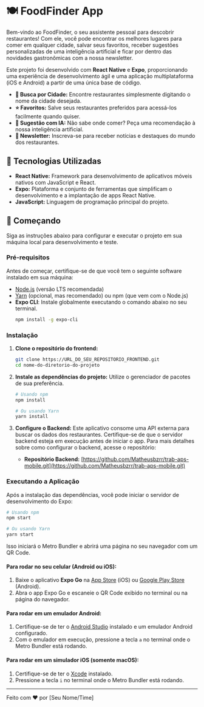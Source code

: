 # 🍽️ FoodFinder App

Bem-vindo ao FoodFinder, o seu assistente pessoal para descobrir restaurantes! Com ele, você pode encontrar os melhores lugares para comer em qualquer cidade, salvar seus favoritos, receber sugestões personalizadas de uma inteligência artificial e ficar por dentro das novidades gastronômicas com a nossa newsletter.

Este projeto foi desenvolvido com **React Native** e **Expo**, proporcionando uma experiência de desenvolvimento ágil e uma aplicação multiplataforma (iOS e Android) a partir de uma única base de código.

-   **🔎 Busca por Cidade:** Encontre restaurantes simplesmente digitando o nome da cidade desejada.
-   **⭐ Favoritos:** Salve seus restaurantes preferidos para acessá-los facilmente quando quiser.
-   **🤖 Sugestão com IA:** Não sabe onde comer? Peça uma recomendação à nossa inteligência artificial.
-   **📰 Newsletter:** Inscreva-se para receber notícias e destaques do mundo dos restaurantes.

## 🚀 Tecnologias Utilizadas

-   **React Native:** Framework para desenvolvimento de aplicativos móveis nativos com JavaScript e React.
-   **Expo:** Plataforma e conjunto de ferramentas que simplificam o desenvolvimento e a implantação de apps React Native.
-   **JavaScript:** Linguagem de programação principal do projeto.

## 🏁 Começando

Siga as instruções abaixo para configurar e executar o projeto em sua máquina local para desenvolvimento e teste.

### **Pré-requisitos**

Antes de começar, certifique-se de que você tem o seguinte software instalado em sua máquina:
-   [Node.js](https://nodejs.org/) (versão LTS recomendada)
-   [Yarn](https://yarnpkg.com/) (opcional, mas recomendado) ou npm (que vem com o Node.js)
-   **Expo CLI**: Instale globalmente executando o comando abaixo no seu terminal.
    ```bash
    npm install -g expo-cli
    ```

### **Instalação**

1.  **Clone o repositório do frontend:**
    ```bash
    git clone https://URL_DO_SEU_REPOSITORIO_FRONTEND.git
    cd nome-do-diretorio-do-projeto
    ```

2.  **Instale as dependências do projeto:**
    Utilize o gerenciador de pacotes de sua preferência.
    ```bash
    # Usando npm
    npm install

    # Ou usando Yarn
    yarn install
    ```
3.  **Configure o Backend:**
    Este aplicativo consome uma API externa para buscar os dados dos restaurantes. Certifique-se de que o servidor backend esteja em execução antes de iniciar o app. Para mais detalhes sobre como configurar o backend, acesse o repositório:
    -   **Repositório Backend:** [https://github.com/Matheusbzrr/trab-aps-mobile.git](https://github.com/Matheusbzrr/trab-aps-mobile.git)

### **Executando a Aplicação**

Após a instalação das dependências, você pode iniciar o servidor de desenvolvimento do Expo:

```bash
# Usando npm
npm start

# Ou usando Yarn
yarn start
```
Isso iniciará o Metro Bundler e abrirá uma página no seu navegador com um QR Code.

#### **Para rodar no seu celular (Android ou iOS):**
1.  Baixe o aplicativo **Expo Go** na [App Store](https://apps.apple.com/us/app/expo-go/id982107779) (iOS) ou [Google Play Store](https://play.google.com/store/apps/details?id=host.exp.exponent) (Android).
2.  Abra o app Expo Go e escaneie o QR Code exibido no terminal ou na página do navegador.

#### **Para rodar em um emulador Android:**
1.  Certifique-se de ter o [Android Studio](https://developer.android.com/studio) instalado e um emulador Android configurado.
2.  Com o emulador em execução, pressione a tecla `a` no terminal onde o Metro Bundler está rodando.

#### **Para rodar em um simulador iOS (somente macOS):**
1.  Certifique-se de ter o [Xcode](https://developer.apple.com/xcode/) instalado.
2.  Pressione a tecla `i` no terminal onde o Metro Bundler está rodando.

---

Feito com ❤️ por [Seu Nome/Time]
